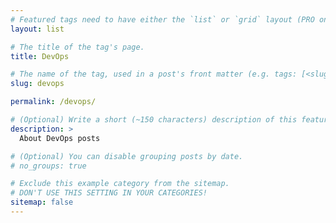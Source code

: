 ```yaml
---
# Featured tags need to have either the `list` or `grid` layout (PRO only).
layout: list

# The title of the tag's page.
title: DevOps

# The name of the tag, used in a post's front matter (e.g. tags: [<slug>]).
slug: devops

permalink: /devops/

# (Optional) Write a short (~150 characters) description of this featured tag.
description: >
  About DevOps posts

# (Optional) You can disable grouping posts by date.
# no_groups: true

# Exclude this example category from the sitemap.
# DON'T USE THIS SETTING IN YOUR CATEGORIES!
sitemap: false
---
```

